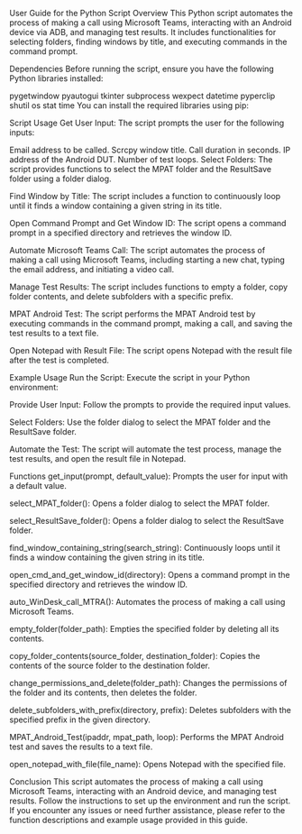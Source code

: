 User Guide for the Python Script
Overview
This Python script automates the process of making a call using Microsoft Teams, interacting with an Android device via ADB, and managing test results. It includes functionalities for selecting folders, finding windows by title, and executing commands in the command prompt.

Dependencies
Before running the script, ensure you have the following Python libraries installed:

pygetwindow
pyautogui
tkinter
subprocess
wexpect
datetime
pyperclip
shutil
os
stat
time
You can install the required libraries using pip:


Script Usage
Get User Input: The script prompts the user for the following inputs:

Email address to be called.
Scrcpy window title.
Call duration in seconds.
IP address of the Android DUT.
Number of test loops.
Select Folders: The script provides functions to select the MPAT folder and the ResultSave folder using a folder dialog.

Find Window by Title: The script includes a function to continuously loop until it finds a window containing a given string in its title.

Open Command Prompt and Get Window ID: The script opens a command prompt in a specified directory and retrieves the window ID.

Automate Microsoft Teams Call: The script automates the process of making a call using Microsoft Teams, including starting a new chat, typing the email address, and initiating a video call.

Manage Test Results: The script includes functions to empty a folder, copy folder contents, and delete subfolders with a specific prefix.

MPAT Android Test: The script performs the MPAT Android test by executing commands in the command prompt, making a call, and saving the test results to a text file.

Open Notepad with Result File: The script opens Notepad with the result file after the test is completed.

Example Usage
Run the Script: Execute the script in your Python environment:


Provide User Input: Follow the prompts to provide the required input values.

Select Folders: Use the folder dialog to select the MPAT folder and the ResultSave folder.

Automate the Test: The script will automate the test process, manage the test results, and open the result file in Notepad.

Functions
get_input(prompt, default_value): Prompts the user for input with a default value.

select_MPAT_folder(): Opens a folder dialog to select the MPAT folder.

select_ResultSave_folder(): Opens a folder dialog to select the ResultSave folder.

find_window_containing_string(search_string): Continuously loops until it finds a window containing the given string in its title.

open_cmd_and_get_window_id(directory): Opens a command prompt in the specified directory and retrieves the window ID.

auto_WinDesk_call_MTRA(): Automates the process of making a call using Microsoft Teams.

empty_folder(folder_path): Empties the specified folder by deleting all its contents.

copy_folder_contents(source_folder, destination_folder): Copies the contents of the source folder to the destination folder.

change_permissions_and_delete(folder_path): Changes the permissions of the folder and its contents, then deletes the folder.

delete_subfolders_with_prefix(directory, prefix): Deletes subfolders with the specified prefix in the given directory.

MPAT_Android_Test(ipaddr, mpat_path, loop): Performs the MPAT Android test and saves the results to a text file.

open_notepad_with_file(file_name): Opens Notepad with the specified file.

Conclusion
This script automates the process of making a call using Microsoft Teams, interacting with an Android device, and managing test results. Follow the instructions to set up the environment and run the script. If you encounter any issues or need further assistance, please refer to the function descriptions and example usage provided in this guide.
